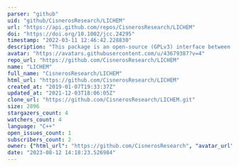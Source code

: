 ```yaml
---
parser: "github"
uid: "github/CisnerosResearch/LICHEM"
url: "https://api.github.com/repos/CisnerosResearch/LICHEM"
doi: "https://doi.org/10.1002/jcc.24295"
timestamp: "2022-03-11 12:46:42.228830"
description: "This package is an open-source (GPLv3) interface between QM and MM software so that QM/MM calculations can be performed with polarizable and frozen electron density force fields. Functionality is also present for standard point-charge based force fields, pure MM, and pure QM calculations."
avatar: "https://avatars.githubusercontent.com/u/43679387?v=4"
repo_url: "https://github.com/CisnerosResearch/LICHEM"
name: "LICHEM"
full_name: "CisnerosResearch/LICHEM"
html_url: "https://github.com/CisnerosResearch/LICHEM"
created_at: "2019-01-07T19:33:37Z"
updated_at: "2021-12-03T18:06:05Z"
clone_url: "https://github.com/CisnerosResearch/LICHEM.git"
size: 2896
stargazers_count: 4
watchers_count: 4
language: "C++"
open_issues_count: 1
subscribers_count: 2
owner: {"html_url": "https://github.com/CisnerosResearch", "avatar_url": "https://avatars.githubusercontent.com/u/43679387?v=4", "login": "CisnerosResearch", "type": "Organization"}
date: "2023-08-12 14:18:23.526984"
---
```

